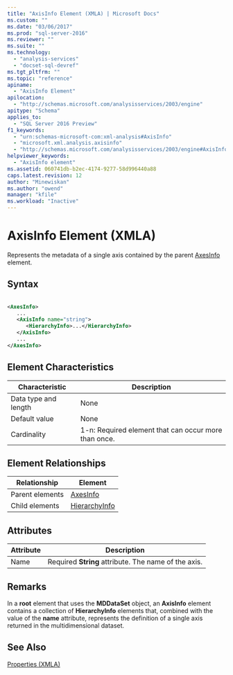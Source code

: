 ```yaml
---
title: "AxisInfo Element (XMLA) | Microsoft Docs"
ms.custom: ""
ms.date: "03/06/2017"
ms.prod: "sql-server-2016"
ms.reviewer: ""
ms.suite: ""
ms.technology: 
  - "analysis-services"
  - "docset-sql-devref"
ms.tgt_pltfrm: ""
ms.topic: "reference"
apiname: 
  - "AxisInfo Element"
apilocation: 
  - "http://schemas.microsoft.com/analysisservices/2003/engine"
apitype: "Schema"
applies_to: 
  - "SQL Server 2016 Preview"
f1_keywords: 
  - "urn:schemas-microsoft-com:xml-analysis#AxisInfo"
  - "microsoft.xml.analysis.axisinfo"
  - "http://schemas.microsoft.com/analysisservices/2003/engine#AxisInfo"
helpviewer_keywords: 
  - "AxisInfo element"
ms.assetid: 060741db-b2ec-4174-9277-58d996440a88
caps.latest.revision: 12
author: "Minewiskan"
ms.author: "owend"
manager: "kfile"
ms.workload: "Inactive"
---
```

# AxisInfo Element (XMLA)
  Represents the metadata of a single axis contained by the parent [AxesInfo](../../../analysis-services/xmla/xml-elements-properties/axesinfo-element-xmla.md) element.  
  
## Syntax  
  
```xml  
  
<AxesInfo>  
   ...  
   <AxisInfo name="string">  
      <HierarchyInfo>...</HierarchyInfo>  
   </AxisInfo>  
   ...  
</AxesInfo>  
```  
  
## Element Characteristics  
  
|Characteristic|Description|  
|--------------------|-----------------|  
|Data type and length|None|  
|Default value|None|  
|Cardinality|1-n: Required element that can occur more than once.|  
  
## Element Relationships  
  
|Relationship|Element|  
|------------------|-------------|  
|Parent elements|[AxesInfo](../../../analysis-services/xmla/xml-elements-properties/axesinfo-element-xmla.md)|  
|Child elements|[HierarchyInfo](../../../analysis-services/xmla/xml-elements-properties/hierarchyinfo-element-xmla.md)|  
  
## Attributes  
  
|Attribute|Description|  
|---------------|-----------------|  
|Name|Required **String** attribute. The name of the axis.|  
  
## Remarks  
 In a **root** element that uses the **MDDataSet** object, an **AxisInfo** element contains a collection of **HierarchyInfo** elements that, combined with the value of the **name** attribute, represents the definition of a single axis returned in the multidimensional dataset.  
  
## See Also  
 [Properties &#40;XMLA&#41;](../../../analysis-services/xmla/xml-elements-properties/xml-elements-properties.md)  
  
  
